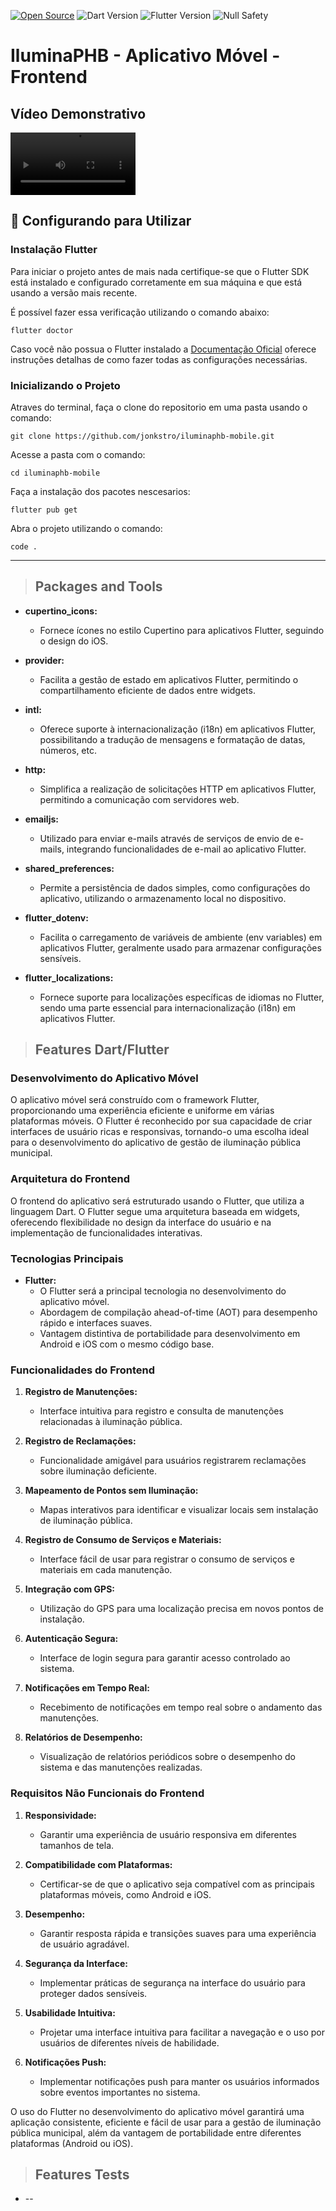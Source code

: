 [![Open Source](https://badges.frapsoft.com/os/v1/open-source.svg?v=103)](https://opensource.org/)
![Dart Version](https://img.shields.io/static/v1?label=dart&message=3.1.5&color=00579d)
![Flutter Version](https://img.shields.io/static/v1?label=flutter&message=3.13.9&color=42a5f5)
![Null Safety](https://img.shields.io/static/v1?label=null-safety&message=done&color=success)


# IluminaPHB - Aplicativo Móvel - Frontend
## Vídeo Demonstrativo

<video width="200" controls>
  <source src="video-demonstracao.mp4" type="video/mp4">
  Seu navegador não suporta o elemento de vídeo.
</video>



## 🚀 Configurando para Utilizar

### Instalação Flutter


Para iniciar o projeto antes de mais nada certifique-se que o Flutter SDK está instalado e configurado corretamente em sua máquina e que está usando a versão mais recente. 

É possível fazer essa verificação utilizando o comando abaixo:
```
flutter doctor
```
Caso você não possua o Flutter instalado a [Documentação Oficial](https://docs.flutter.dev/get-started/install) oferece instruções detalhas de como fazer todas as configurações necessárias.

### Inicializando o Projeto


Atraves do terminal, faça o clone do repositorio em uma pasta usando o comando:

```
git clone https://github.com/jonkstro/iluminaphb-mobile.git
```
Acesse a pasta com o comando:

```
cd iluminaphb-mobile
```

Faça a instalação dos pacotes nescesarios:
```
flutter pub get
```
Abra o projeto utilizando o comando:
```
code .
```
---


> ## Packages and Tools
* **cupertino_icons:**
   - Fornece ícones no estilo Cupertino para aplicativos Flutter, seguindo o design do iOS.

* **provider:**
   - Facilita a gestão de estado em aplicativos Flutter, permitindo o compartilhamento eficiente de dados entre widgets.

* **intl:**
   - Oferece suporte à internacionalização (i18n) em aplicativos Flutter, possibilitando a tradução de mensagens e formatação de datas, números, etc.

* **http:**
   - Simplifica a realização de solicitações HTTP em aplicativos Flutter, permitindo a comunicação com servidores web.

* **emailjs:**
   - Utilizado para enviar e-mails através de serviços de envio de e-mails, integrando funcionalidades de e-mail ao aplicativo Flutter.

* **shared_preferences:**
   - Permite a persistência de dados simples, como configurações do aplicativo, utilizando o armazenamento local no dispositivo.

* **flutter_dotenv:**
   - Facilita o carregamento de variáveis de ambiente (env variables) em aplicativos Flutter, geralmente usado para armazenar configurações sensíveis.

* **flutter_localizations:**
   - Fornece suporte para localizações específicas de idiomas no Flutter, sendo uma parte essencial para internacionalização (i18n) em aplicativos Flutter.


> ## Features Dart/Flutter
### Desenvolvimento do Aplicativo Móvel

O aplicativo móvel será construído com o framework Flutter, proporcionando uma experiência eficiente e uniforme em várias plataformas móveis. O Flutter é reconhecido por sua capacidade de criar interfaces de usuário ricas e responsivas, tornando-o uma escolha ideal para o desenvolvimento do aplicativo de gestão de iluminação pública municipal.

### Arquitetura do Frontend

O frontend do aplicativo será estruturado usando o Flutter, que utiliza a linguagem Dart. O Flutter segue uma arquitetura baseada em widgets, oferecendo flexibilidade no design da interface do usuário e na implementação de funcionalidades interativas.

### Tecnologias Principais

- **Flutter:**
  - O Flutter será a principal tecnologia no desenvolvimento do aplicativo móvel.
  - Abordagem de compilação ahead-of-time (AOT) para desempenho rápido e interfaces suaves.
  - Vantagem distintiva de portabilidade para desenvolvimento em Android e iOS com o mesmo código base.

### Funcionalidades do Frontend

1. **Registro de Manutenções:**
   - Interface intuitiva para registro e consulta de manutenções relacionadas à iluminação pública.

2. **Registro de Reclamações:**
   - Funcionalidade amigável para usuários registrarem reclamações sobre iluminação deficiente.

3. **Mapeamento de Pontos sem Iluminação:**
   - Mapas interativos para identificar e visualizar locais sem instalação de iluminação pública.

4. **Registro de Consumo de Serviços e Materiais:**
   - Interface fácil de usar para registrar o consumo de serviços e materiais em cada manutenção.

5. **Integração com GPS:**
   - Utilização do GPS para uma localização precisa em novos pontos de instalação.

6. **Autenticação Segura:**
   - Interface de login segura para garantir acesso controlado ao sistema.

7. **Notificações em Tempo Real:**
   - Recebimento de notificações em tempo real sobre o andamento das manutenções.

8. **Relatórios de Desempenho:**
   - Visualização de relatórios periódicos sobre o desempenho do sistema e das manutenções realizadas.

### Requisitos Não Funcionais do Frontend

1. **Responsividade:**
   - Garantir uma experiência de usuário responsiva em diferentes tamanhos de tela.

2. **Compatibilidade com Plataformas:**
   - Certificar-se de que o aplicativo seja compatível com as principais plataformas móveis, como Android e iOS.

3. **Desempenho:**
   - Garantir resposta rápida e transições suaves para uma experiência de usuário agradável.

4. **Segurança da Interface:**
   - Implementar práticas de segurança na interface do usuário para proteger dados sensíveis.

5. **Usabilidade Intuitiva:**
   - Projetar uma interface intuitiva para facilitar a navegação e o uso por usuários de diferentes níveis de habilidade.

6. **Notificações Push:**
   - Implementar notificações push para manter os usuários informados sobre eventos importantes no sistema.

O uso do Flutter no desenvolvimento do aplicativo móvel garantirá uma aplicação consistente, eficiente e fácil de usar para a gestão de iluminação pública municipal, além da vantagem de portabilidade entre diferentes plataformas (Android ou iOS).

> ## Features Tests
* --
